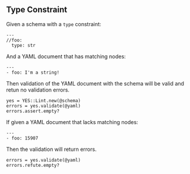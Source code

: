 ## Type Constraint

Given a schema with a `type` constraint:

    ---
    //foo:
      type: str

And a YAML document that has matching nodes:

    ---
    - foo: I'm a string!

Then validation of the YAML document with the schema will
be valid and retun no validation errors.

    yes = YES::Lint.new(@schema)
    errors = yes.validate(@yaml)
    errors.assert.empty?

If given a YAML document that lacks matching nodes: 

    ---
    - foo: 15907

Then the validation will return errors.

    errors = yes.validate(@yaml)
    errors.refute.empty?


